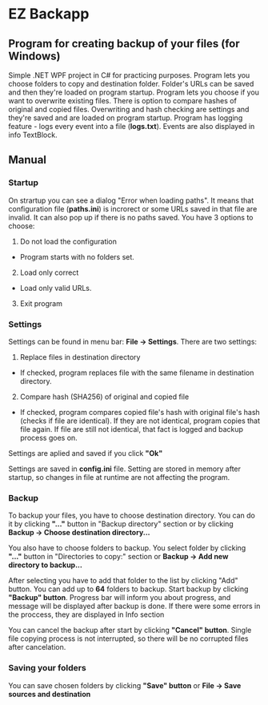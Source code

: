 # EZ Backapp
## Program for creating backup of your files (for Windows)
Simple .NET WPF project in C# for practicing purposes. Program lets you choose folders to copy and destination folder. Folder's URLs can be saved and then they're loaded on program startup. Program lets you choose if you want to overwrite existing files. There is option to compare hashes of original and copied files. Overwriting and hash checking are settings and they're saved and are loaded on program startup. Program has logging feature - logs every event into a file (**logs.txt**). Events are also displayed in info TextBlock.

## Manual
### Startup
On strartup you can see a dialog "Error when loading paths". It means that configuration file (**paths.ini**) is incrorect or some URLs saved in that file are invalid. It can also pop up if there is no paths saved.
You have 3 options to choose:
1. Do not load the configuration
 - Program starts with no folders set.
2. Load only correct
 - Load only valid URLs.
3. Exit program

### Settings
Settings can be found in menu bar: **File -> Settings**.
There are two settings:
1. Replace files in destination directory
 - If checked, program replaces file with the same filename in destination directory.
2. Compare hash (SHA256) of original and copied file
 - If checked, program compares copied file's hash with original file's hash (checks if file are identical). If they are not identical, program copies that file again. If file are still not identical, that fact is logged and backup process goes on.

Settings are aplied and saved if you click **"Ok"**

Settings are saved in **config.ini** file. Setting are stored in memory after startup, so changes in file at runtime are not affecting the program.

### Backup
To backup your files, you have to choose destination directory. You can do it by clicking **"..."** button in "Backup directory" section or by clicking **Backup -> Choose destination directory...**

You also have to choose folders to backup. You select folder by clicking **"..."** button in "Directories to copy:" section or **Backup -> Add new directory to backup...**

After selecting you have to add that folder to the list by clicking "Add" button. You can add up to **64** folders to backup.
Start backup by clicking **"Backup" button**. Progress bar will inform you about progress, and message will be displayed after backup is done. If there were some errors in the proccess, they are displayed in Info section

You can cancel the backup after start by clicking **"Cancel" button**. Single file copying process is not interrupted, so there will be no corrupted files after cancelation.

### Saving your folders
You can save chosen folders by clicking **"Save" button** or **File -> Save sources and destination**
